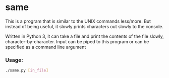 # same
This is a program that is similar to the UNIX commands less/more. But instead
of being useful, it slowly prints characters out slowly to the console.

Written in Python 3, it can take a file and print the contents of the file
slowly, character-by-character. Input can be piped to this program or can be
specified as a command line argument

### Usage:
```bash
./same.py [in_file]
```
